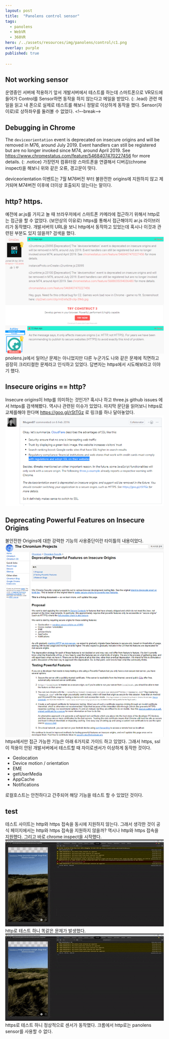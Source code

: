 ```yaml
---
layout: post
title:  "Panolens control sensor"
tags:
  - panolens
  - WebVR
  - 360VR
hero: /../assets/resources/img/panolens/control/c1.png
overlay: purple
published: true

---
```

## Not working sensor
운영중인 서버에 적용하기 앞서 개발서버에서 테스트를 하는데  스마트폰으로 VR모드에 들어가 Control를 Sensor하면 동작을 하지 않는다고 메일을 받았다.
{: .lead}
관련 메일을 읽고 내 폰으로 실제로 테스트를 해보니 정말로 이상하게 동작을 했다. Sensor(자이로)로 상하좌우를 둘러볼 수 없었다. 
<!–-break-–>

## Debugging in Chrome
The `deviceorientation` event is deprecated on insecure origins and will be removed in M76, around July 2019. Event handlers can still be registered but are no longer invoked since M74, around April 2019. See https://www.chromestatus.com/feature/5468407470227456 for more details.
{: .notice}
가장먼저 컴퓨터랑 스마트폰을 연결해서 디버깅(chrome inspect)을 해보니 위와 같은 오류, 경고문이 떳다. 

deviceorientation 이벤트는 7월 M76버전 부터 불완전한 origins에 지원하지 않고 제거되며 M74버전 이후에 더이상 호출되지 않는다는 말이다. 

## http? https.
예전에 ar.js를 가지고 놀 때 브라우저에서 스마트폰 카메라에 접근하기 위해서 http로는 접근을 할 수 없었다. (보안상의 이유로) https를 통해서 접근해야지 ar.js 라이브러리가 동작했다. 개발서버의 URL을 보니 http에서 동작하고 있었는데 혹시나 이것과 관련된 부분도 있지 않을까? 검색을 했다.
<img src='/../assets/resources/img/panolens/control/c1.png' alt='c1'>pnolens.js에서 일어난 문제는 아니었지만 다른 누군가도 나와 같은 문제에 직면하고 굉장히 크리티컬한 문제라고 인식하고 있었다. 답변자는 https에서 시도해보라고 이야기 했다.

## Insecure origins == http?
Insecure origins이 http를 의미하는 것인가? 혹시나 하고 three.js github issues 에서 https를 검색해봤다. 역시나 관련된 이슈가 있었다. 마지막 문단을 읽어보니 https로 교체를해야 한다며 <a rel="nofollow" href="https://goo.gl/rStTGz">https://goo.gl/rStTGz</a> 로 링크를 하나 달아놓았다. 
<img src='/../assets/resources/img/panolens/control/ssl.png' alt='ssl'>

## Deprecating Powerful Features on Insecure Origins
불안전한 Origins에 대한 강력한 기능의 사용중단이란 타이틀의 내용이었다. 
<img src='/../assets/resources/img/panolens/control/c2.png' alt='c2'>
https에서만 접근 가능한 기능은 아래 6가지로 가이드 하고 있었다. 그래서 https, ssl 이 적용이 안된 개발서버에서 테스트할 때 자이로센서가 이상하게 동작한 것이다.
- Geolocation 
- Device motion / orientation
- EME
- getUserMedia
- AppCache
- Notifications

로컬호스트는 안전하다고 간주되어 해당 기능을 테스트 할 수 있었던 것이다. 

## test
테스트 사이트는 http와 https 접속을 동시에 지원하지 않는다. 그래서 생각한 것이 공식 페이지에서는 http와 https 접속을 지원하지 않을까? 역시나 http와 https 접속을 지원했다. 그리고 바로 chrome inspect을 시작했다.
<img src='/../assets/resources/img/panolens/control/http-min.gif' alt='c3'>
http로 테스트 하니 똑같은 문제가 발생했다.
<img src='/../assets/resources/img/panolens/control/https-min.gif' alt='c4'>
https로 테스트 하니 정상적으로 센서가 동작했다. 크롬에서 http로는 panolens sensor를 사용할 수 없다. 


